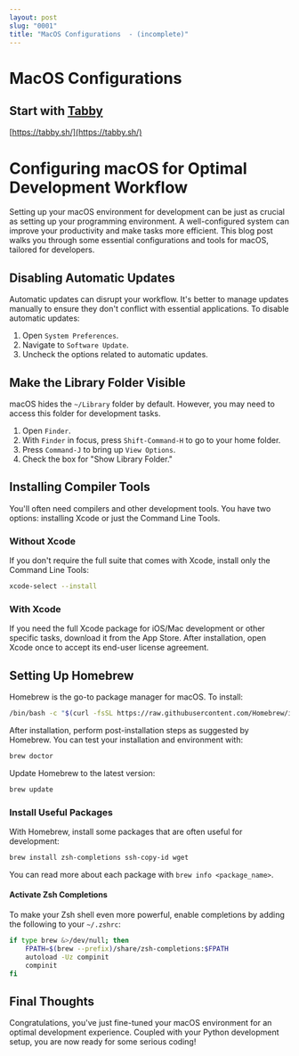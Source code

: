 ```yaml
---
layout: post
slug: "0001"
title: "MacOS Configurations  - (incomplete)"
---
```


# MacOS Configurations

Start with [Tabby](https://tabby.sh/)
------------------------------------
[https://tabby.sh/](https://tabby.sh/)

Configuring macOS for Optimal Development Workflow
==================================================

Setting up your macOS environment for development can be just as crucial as setting up your programming environment. A well-configured system can improve your productivity and make tasks more efficient. This blog post walks you through some essential configurations and tools for macOS, tailored for developers.

Disabling Automatic Updates
---------------------------

Automatic updates can disrupt your workflow. It's better to manage updates manually to ensure they don't conflict with essential applications. To disable automatic updates:

1.  Open `System Preferences`.
2.  Navigate to `Software Update`.
3.  Uncheck the options related to automatic updates.

Make the Library Folder Visible
-------------------------------

macOS hides the `~/Library` folder by default. However, you may need to access this folder for development tasks.

1.  Open `Finder`.
2.  With `Finder` in focus, press `Shift-Command-H` to go to your home folder.
3.  Press `Command-J` to bring up `View Options`.
4.  Check the box for "Show Library Folder."

Installing Compiler Tools
-------------------------

You'll often need compilers and other development tools. You have two options: installing Xcode or just the Command Line Tools.

### Without Xcode

If you don't require the full suite that comes with Xcode, install only the Command Line Tools:


```bash
xcode-select --install
```

### With Xcode

If you need the full Xcode package for iOS/Mac development or other specific tasks, download it from the App Store. After installation, open Xcode once to accept its end-user license agreement.

Setting Up Homebrew
-------------------

Homebrew is the go-to package manager for macOS. To install:


```bash
/bin/bash -c "$(curl -fsSL https://raw.githubusercontent.com/Homebrew/install/HEAD/install.sh)"
```

After installation, perform post-installation steps as suggested by Homebrew. You can test your installation and environment with:


```bash
brew doctor
```

Update Homebrew to the latest version:


```bash
brew update
```

### Install Useful Packages

With Homebrew, install some packages that are often useful for development:


```bash
brew install zsh-completions ssh-copy-id wget
```

You can read more about each package with `brew info <package_name>`.

#### Activate Zsh Completions

To make your Zsh shell even more powerful, enable completions by adding the following to your `~/.zshrc`:


```bash
if type brew &>/dev/null; then
    FPATH=$(brew --prefix)/share/zsh-completions:$FPATH
    autoload -Uz compinit
    compinit
fi
```

Final Thoughts
--------------

Congratulations, you've just fine-tuned your macOS environment for an optimal development experience. Coupled with your Python development setup, you are now ready for some serious coding!
